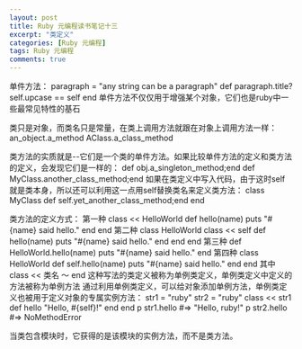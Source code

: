 ```yaml
---
layout: post
title: Ruby 元编程读书笔记十三
excerpt: "类定义"
categories: [Ruby 元编程]
tags: Ruby 元编程
comments: true
---
```


单件方法：
paragraph = "any string can be a paragraph"
def paragraph.title?
  self.upcase == self
end
单件方法不仅仅用于增强某个对象，它们也是ruby中一些最常见特性的基石

类只是对象，而类名只是常量，在类上调用方法就跟在对象上调用方法一样：
an_object.a_method
AClass.a_class_method

类方法的实质就是--它们是一个类的单件方法。如果比较单件方法的定义和类方法的定义，会发现它们是一样的：
def obj.a_singleton_method;end
def MyClass.another_class_method;end
如果在类定义中写入代码，由于这时self就是类本身，所以还可以利用这一点用self替换类名来定义类方法：
class MyClass
  def self.yet_another_class_method;end
end

类方法的定义方式：
第一种
class << HelloWorld
  def hello(name)
    puts "#{name} said hello."
  end
end
第二种
class HelloWorld
  class << self
    def hello(name)
      puts "#{name} said hello."
    end
  end
end
第三种
def HelloWorld.hello(name)
  puts "#{name} said hello."
end
第四种
class HelloWorld
  def self.hello(name)
    puts "#{name} said hello."
  end
end
其中class << 类名 ～ end 这种写法的类定义被称为单例类定义，单例类定义中定义的方法被称为单例方法
通过利用单例类定义，可以给对象添加单例方法，单例类定义也被用于定义对象的专属实例方法：
str1 = "ruby"
str2 = "ruby"
class << str1
  def hello
    "Hello, #{self}!"
  end
end
p str1.hello   #=> "Hello, ruby!"
p str2.hello   #=> NoMethodError

当类包含模块时，它获得的是该模块的实例方法，而不是类方法。
